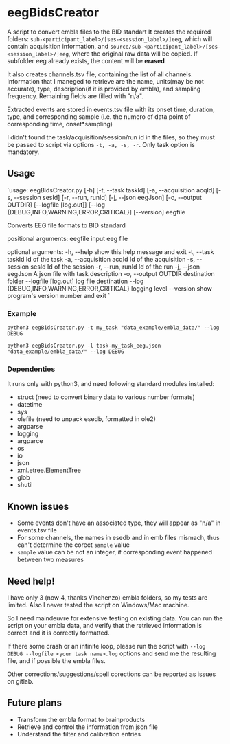 # eegBidsCreator
A script to convert embla files to the BID standart
It creates the required folders: `sub-<participant_label>/[ses-<session_label>/]eeg`,  which will contain acquisition information, and `source/sub-<participant_label>/[ses-<session_label>/]eeg`, where the original raw data will be copied. If subfolder eeg already exists, the content will be **erased**

It also creates channels.tsv file, containing the list of all channels. Information that I maneged to retrieve are the name, units(may be not accurate), type, description(if it is provided by embla), and sampling frequency. Remaining fields are filled with "n/a".

Extracted events are stored in events.tsv file with its onset time, duration, type, and corresponding sample (i.e. the numero of data point of corresponding time, onset\*sampling) 

I didn't found the task/acquisition/session/run id in the files, so they must be passed to script via options `-t, -a, -s, -r`. Only task option is mandatory.

## Usage
`usage: eegBidsCreator.py [-h] [-t, --task taskId] [-a, --acquisition acqId]
                         [-s, --session sesId] [-r, --run, runId]
                         [-j, --json eegJson] [-o, --output OUTDIR]
                         [--logfile [log.out]]
                         [--log {DEBUG,INFO,WARNING,ERROR,CRITICAL}]
                         [--version]
                         eegfile

Converts EEG file formats to BID standard

positional arguments:
  eegfile               input eeg file

optional arguments:
  -h, --help            show this help message and exit
  -t, --task taskId     Id of the task
  -a, --acquisition acqId
                        Id of the acquisition
  -s, --session sesId   Id of the session
  -r, --run, runId      Id of the run
  -j, --json eegJson    A json file with task description
  -o, --output OUTDIR   destination folder
  --logfile [log.out]   log file destination
  --log {DEBUG,INFO,WARNING,ERROR,CRITICAL}
                        logging level
  --version             show program's version number and exit
`
### Example
`python3 eegBidsCreator.py -t my_task "data_example/embla_data/" --log DEBUG`

`python3 eegBidsCreator.py -l task-my_task_eeg.json "data_example/embla_data/" --log DEBUG`

### Dependenties
It runs only with python3, and need following standard modules installed:
- struct (need to convert binary data to various number formats)
- datetime
- sys
- olefile (need to unpack esedb, formatted in ole2)
- argparse
- logging
- argparce
- os
- io
- json
- xml.etree.ElementTree
- glob
- shutil

## Known issues
- Some events don't have an associated type, they will appear as "n/a" in events.tsv file
- For some channels, the names in esedb and in emb files mismach, thus can't determine the corect `sample` value 
- `sample` value can be not an integer, if corresponding event happened between two measures

## Need help!
I have only 3 (now 4, thanks Vinchenzo) embla folders, so my tests are limited. Also I never tested the script on Windows/Mac machine.

So I need maindeuvre for extensive testing on existing data. You can run the script on your embla data, and verify that the retrieved information is correct and it is correctly formatted. 

If there some crash or an infinite loop, please run the script with `--log DEBUG --logfile <your task name>.log` options and send me the resulting file, and if possible the embla files.

Other corrections/suggestions/spell corections can be reported as issues on gitlab. 

## Future plans
- Transform the embla format to brainproducts
- Retrieve and control the information from json file
- Understand the filter and calibration entries
